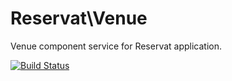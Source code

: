 # Reservat\Venue

Venue component service for Reservat application.

[![Build Status](http://test.rsrv.at:8080/buildStatus/icon?job=Venue)](http://test.rsrv.at:8080/job/Venue/)